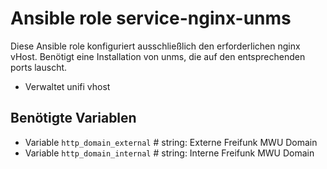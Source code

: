 # Ansible role service-nginx-unms

Diese Ansible role konfiguriert ausschließlich den erforderlichen nginx vHost. Benötigt eine Installation von unms, die auf den entsprechenden ports lauscht.

- Verwaltet unifi vhost

## Benötigte Variablen

- Variable `http_domain_external` # string: Externe Freifunk MWU Domain
- Variable `http_domain_internal` # string: Interne Freifunk MWU Domain
